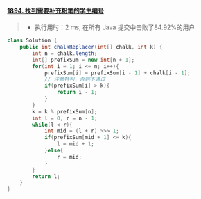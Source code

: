 #### [1894. 找到需要补充粉笔的学生编号](https://leetcode-cn.com/problems/find-the-student-that-will-replace-the-chalk/)

> - 执行用时：2 ms, 在所有 Java 提交中击败了84.92%的用户

```java
class Solution {
    public int chalkReplacer(int[] chalk, int k) {
        int n = chalk.length;
        int[] prefixSum = new int[n + 1];
        for(int i = 1; i <= n; i++){
            prefixSum[i] = prefixSum[i - 1] + chalk[i - 1];
            // 注意特判，否则不通过
            if(prefixSum[i] > k){
                return i - 1;
            }
        }
        k = k % prefixSum[n];
        int l = 0, r = n - 1;
        while(l < r){
            int mid = (l + r) >>> 1;
            if(prefixSum[mid + 1] <= k){
                l = mid + 1;
            }else{
                r = mid;
            }
        }
        return l;
    }
}
```

